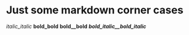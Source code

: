 # Just some markdown corner cases

_italic_italic_
__bold_bold__
__bold__bold__
___bold_italic__bold_italic___
